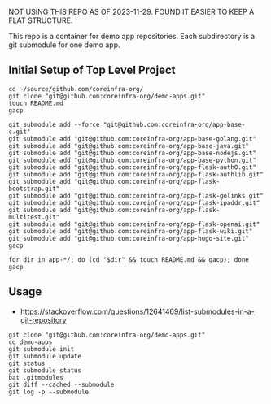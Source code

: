 NOT USING THIS REPO AS OF 2023-11-29.
FOUND IT EASIER TO KEEP A FLAT STRUCTURE.

This repo is a container for demo app repositories.
Each subdirectory is a git submodule for one demo app.


Initial Setup of Top Level Project
----------------------------------

```
cd ~/source/github.com/coreinfra-org/
git clone "git@github.com:coreinfra-org/demo-apps.git"
touch README.md
gacp

git submodule add --force "git@github.com:coreinfra-org/app-base-c.git"
git submodule add "git@github.com:coreinfra-org/app-base-golang.git"
git submodule add "git@github.com:coreinfra-org/app-base-java.git"
git submodule add "git@github.com:coreinfra-org/app-base-nodejs.git"
git submodule add "git@github.com:coreinfra-org/app-base-python.git"
git submodule add "git@github.com:coreinfra-org/app-flask-auth0.git"
git submodule add "git@github.com:coreinfra-org/app-flask-authlib.git"
git submodule add "git@github.com:coreinfra-org/app-flask-bootstrap.git"
git submodule add "git@github.com:coreinfra-org/app-flask-golinks.git"
git submodule add "git@github.com:coreinfra-org/app-flask-ipaddr.git"
git submodule add "git@github.com:coreinfra-org/app-flask-multitest.git"
git submodule add "git@github.com:coreinfra-org/app-flask-openai.git"
git submodule add "git@github.com:coreinfra-org/app-flask-wiki.git"
git submodule add "git@github.com:coreinfra-org/app-hugo-site.git"
gacp

for dir in app-*/; do (cd "$dir" && touch README.md && gacp); done
gacp
```


Usage
-----

* https://stackoverflow.com/questions/12641469/list-submodules-in-a-git-repository

```
git clone "git@github.com:coreinfra-org/demo-apps.git"
cd demo-apps
git submodule init
git submodule update
git status
git submodule status
bat .gitmodules
git diff --cached --submodule
git log -p --submodule
```
